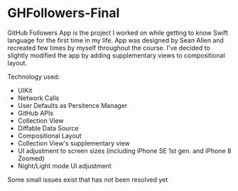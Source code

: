 # GHFollowers-Final
GitHub Followers App is the project I worked on while getting to know Swift language for the first time in my life. App was designed by Sean Allen and recreated few times by myself throughout the course. I've decided to slightly modified the app by adding supplementary views to compositional layout.

Technology used:
- UIKit
- Network Calls
- User Defaults as Persitence Manager 
- GitHub APIs
- Collection View
- Diffable Data Source
- Compositional Layout
- Collection View's supplementary view
- UI adjustment to screen sizes (including iPhone SE 1st gen. and iPhone 8 Zoomed)
- Night/Light mode UI adjustment

Some small issues exist that has not been resolved yet
